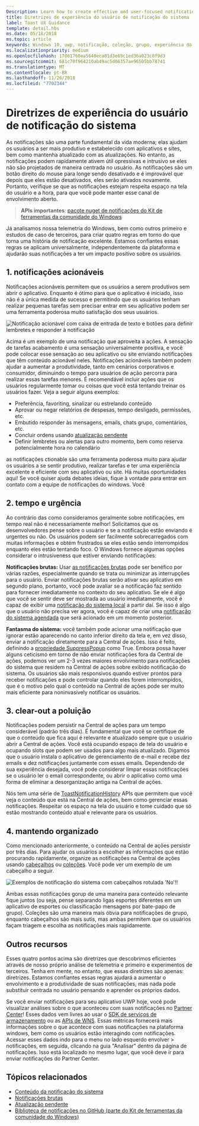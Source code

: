 ```yaml
---
Description: Learn how to create effective and user-focused notifications that make your users productive and happy.
title: Diretrizes de experiência do usuário de notificação do sistema
label: Toast UX Guidance
template: detail.hbs
ms.date: 05/18/2018
ms.topic: article
keywords: Windows 10, uwp, notificação, coleção, grupo, experiência do usuário, diretrizes de experiência do usuário, diretrizes, ação, notificação do sistema, Central de ações, noninterruptive, notificações efetivas, não intrusivos notificações, acionáveis, gerenciar, organizar
ms.localizationpriority: medium
ms.openlocfilehash: 17861760ea5640eca01d3e69c1ed36a023c8f9d3
ms.sourcegitcommit: 681c70f964210ab49ac5d06357ae96505bb78741
ms.translationtype: MT
ms.contentlocale: pt-BR
ms.lasthandoff: 11/26/2018
ms.locfileid: "7702344"
---
```

# <a name="toast-notification-ux-guidance"></a>Diretrizes de experiência do usuário de notificação do sistema
As notificações são uma parte fundamental da vida moderna; elas ajudam os usuários a ser mais produtivo e estabelecido com aplicativos e sites, bem como mantenha atualizado com as atualizações. No entanto, as notificações podem rapidamente ativem útil opressivas e intrusivo se eles não são projetados de maneira centrada no usuário. As notificações são um botão direito do mouse para longe sendo desativado e é improvável que depois que eles estão desativados, eles serão ativados novamente.  Portanto, verifique se que as notificações estejam respeita espaço na tela do usuário e a hora, para que você pode manter esse canal de envolvimento aberto.

> **APIs importantes**: [pacote nuget de notificações do Kit de ferramentas da comunidade do Windows](https://www.nuget.org/packages/Microsoft.Toolkit.Uwp.Notifications/)

Já analisamos nossa telemetria do Windows, bem como outros primeiro e estudos de caso de terceiros, para criar quatro regras em torno do que torna uma história de notificação excelente.  Estamos confiantes essas regras se aplicam universalmente, independentemente da plataforma e ajudarão suas notificações a ter um impacto positivo sobre os usuários.

## <a name="1-actionable-notifications"></a>1. notificações acionáveis
Notificações acionáveis permitem que os usuários a serem produtivos sem abrir o aplicativo.  Enquanto é ótimo para que o aplicativo é iniciado, isso não é a única medida de sucesso e permitindo que os usuários tenham realizar pequenas tarefas sem precisar entrar em seu aplicativo podem ser uma ferramenta poderosa muito satisfação dos seus usuários.

![Notificação acionável com caixa de entrada de texto e botões para definir lembretes e responder à notificação](images/actionable-notification-example01.png)

Acima é um exemplo de uma notificação que aproveita a ações. A sensação de tarefas acabamento é uma sensação universalmente positiva, e você pode colocar esse sensação ao seu aplicativo ou site enviando notificações que têm conteúdo acionável neles. Notificações acionáveis também podem ajudar a aumentar a produtividade, tanto em cenários corporativos e consumidor, diminuindo o tempo para usuários de ação percorra para realizar essas tarefas menores. É recomendável incluir ações que os usuários regularmente tomar ou coisas que você está tentando treinar os usuários fazer.  Veja a seguir alguns exemplos:
* Preferência, favoriting, sinalizar ou estrelando conteúdo
* Aprovar ou negar relatórios de despesas, tempo desligado, permissões, etc.
* Embutido responder às mensagens, emails, chats grupo, comentários, etc.
* Concluir ordens usando [atualização pendente](toast-pending-update.md)
* Definir lembretes ou alertas para outro momento, bem como reserva potencialmente hora no calendário

as notificações ctionable são uma ferramenta poderosa muito para ajudar os usuários a se sentir produtivo, realizar tarefas e ter uma experiência excelente e eficiente com seu aplicativo ou site.  Há muitas oportunidades aqui! Se você quiser ajuda debates ideias, fique à vontade para entrar em contato com a equipe de notificações do windows.  Você 

## <a name="2-timing-and-urgency"></a>2. tempo e urgência
Ao contrário das como consideramos geralmente sobre notificações, em tempo real não é necessariamente melhor! Solicitamos que os desenvolvedores pense sobre o usuário e se a notificação estão enviando é urgentes ou não. Os usuários podem ser facilmente sobrecarregados com muitas informações e obtém frustrados se eles estão sendo interrompidos enquanto eles estão tentando foco. O Windows fornece algumas opções considerar o intrusiveness que estiver enviando notificações:

**Notificações brutas:** Usar [as notificações brutas](raw-notification-overview.md) pode ser benéfico por várias razões, especialmente quando se trata ou minimizar as interrupções para o usuário.  Enviar notificações brutas serão ativar seu aplicativo em segundo plano, portanto, você pode avaliar se a notificação faz sentido para fornecer imediatamente no contexto do seu aplicativo. Se ele é algo que você se sentir deve ser mostrada ao usuário imediatamente, você é capaz de exibir uma [notificação do sistema local](send-local-toast.md) a partir daí.  Se isso é algo que o usuário não precisa ver agora, você é capaz de criar uma [notificação do sistema agendada](https://blogs.msdn.microsoft.com/tiles_and_toasts/2016/09/30/quickstart-sending-an-alarm-in-windows-10/) que será acionado em um momento posterior.

**Fantasma do sistema:** você também pode acionar uma notificação que ignorar estão aparecendo no canto inferior direito da tela e, em vez disso, enviar a notificação diretamente para a Central de ações. Isso é feito, definindo a [propriedade SuppressPopup](https://docs.microsoft.com/en-us/uwp/api/windows.ui.notifications.toastnotification.suppresspopup) como True. Embora possa haver alguns ceticismo em torno de não enviar notificações fora da Central de ações, podemos ver um 2-3 vezes maiores envolvimento para notificações do sistema que residem na Central de ações sobre exibido notificação do sistema.  Os usuários são mais responsivos quando estiver prontos para receber notificações e pode controlar quando eles forem interrompidos, que é o motivo pelo qual o conteúdo na Central de ações pode ser muito mais eficiente para noninvasively notificar os usuários.

## <a name="3-clear-out-the-clutter"></a>3. clear-out a poluição
Notificações podem persistir na Central de ações para um tempo considerável (padrão três dias).  É fundamental que você se certifique de que o conteúdo que fica aqui é relevante e atualizado sempre que o usuário abrir a Central de ações. Você está ocupando espaço de tela do usuário e ocupando slots que podem ser usados para algo mais atualizado.  Digamos que o usuário instala o aplicativo de gerenciamento de e-mail e recebe dez emails e dez notificações juntamente com esses emails.  Dependendo de sua experiência desejada, você pode considerar limpar essas notificações se o usuário ler o email correspondente, ou abrir o aplicativo como uma forma de eliminar a desorganização antiga na Central de ações.

Nós tem uma série de [ToastNotificationHistory](https://docs.microsoft.com/en-us/uwp/api/windows.ui.notifications.toastnotificationhistory) APIs que permitem que você veja o conteúdo que está na Central de ações, bem como gerenciar essas notificações. Respeitar os espaço na tela do usuário e tome cuidado que só estão mostrando conteúdo atual e relevante para os usuários.

## <a name="4-keeping-organized"></a>4. mantendo organizado
Como mencionado anteriormente, o conteúdo na Central de ações persistir por três dias.  Para ajudar os usuários a escolher as informações que estão procurando rapidamente, organize as notificações na Central de ações usando [cabeçalhos](https://docs.microsoft.com/en-us/windows/uwp/design/shell/tiles-and-notifications/toast-headers) ou [coleções](https://docs.microsoft.com/en-us/uwp/api/windows.ui.notifications.toastcollection). Você pode ver um exemplo de um cabeçalho a seguir.

![Exemplos de notificação do sistema com cabeçalhos rotulada 'No'!!](images/toast-headers-action-center.png)

Ambas essas notificações gorup de uma maneira para conteúdo relevante fique juntos (ou seja, pense separando ligas esportes diferentes em um aplicativo de esportes ou classificação mensagens por bate-papo de grupo). Coleções são uma maneira mais óbvia para notificações de grupo, enquanto cabeçalhos são mais sutis, mas ambas permitem que os usuários façam triagem e escolha as notificações mais rapidamente. 

## <a name="other-resources"></a>Outros recursos
Esses quatro pontos acima são diretrizes que descobrimos eficientes através de nosso próprio análise de telemetria e primeiro e experimentos de terceiros. Tenha em mente, no entanto, que essas diretrizes são apenas: diretrizes.  Estamos confiantes essas regras ajudará a aumentar o envolvimento e a produtividade de suas notificações, mas nada pode substituir centrada no usuário pensando e aprender os próprios dados.  

Se você enviar notificações para seu aplicativo UWP hoje, você pode visualizar análises sobre o que aconteceu com suas notificações no [Partner Center](https://partner.microsoft.com/dashboard)! Esses dados vem livres ao usar o [SDK de serviços de armazenamento](https://marketplace.visualstudio.com/items?itemName=AdMediator.MicrosoftStoreServicesSDK) ou as [APIs de WNS](https://docs.microsoft.com/en-us/windows/uwp/design/shell/tiles-and-notifications/windows-push-notification-services--wns--overview). Essas métricas fornecerá mais informações sobre o que acontece com suas notificações na plataforma windows, bem como os usuários estão interagindo com notificações. Acessar esses dados indo para o menu no lado esquerdo envolver > notificações, em seguida, clicando na guia "Analisar" dentro da página de notificações.  Isso está localizado no mesmo lugar, que você deve ir para enviar notificações do Partner Center.

## <a name="related-topics"></a>Tópicos relacionados

* [Conteúdo da notificação do sistema](adaptive-interactive-toasts.md)
* [Notificações brutas](raw-notification-overview.md)
* [Atualização pendente](toast-pending-update.md)
* [Biblioteca de notificações no GitHub (parte do Kit de ferramentas da comunidade do Windows)](https://github.com/Microsoft/UWPCommunityToolkit/tree/master/Microsoft.Toolkit.Uwp.Notifications)
